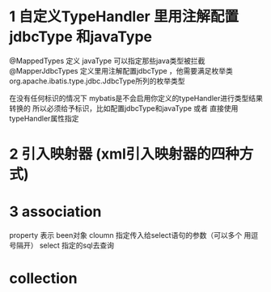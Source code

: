 # 1 自定义TypeHandler 里用注解配置jdbcType 和javaType

@MappedTypes  定义 javaType 可以指定那些java类型被拦截
@MapperJdbcTypes  定义里用注解配置jdbcType ，他需要满足枚举类org.apache.ibatis.type.jdbc.JdbcType所列的枚举类型

在没有任何标识的情况下 mybatis是不会启用你定义的typeHandler进行类型结果转换的
所以必须给予标识，比如配置jdbcType和javaType  或者 直接使用typeHandler属性指定


# 2 引入映射器 (xml引入映射器的四种方式)

<mappers>
    <mapper  resource = "com/chris/xxx/mapper/roleMapper.xml" />
<mappers>

<mappers>
    <mapper  url = "file:///com/chris/xxx/mapper/roleMapper.xml" />
<mappers>

<mappers>
    <package  name = "com.xml.xxx.mapper.roleMapper" />
<mappers>

<mappers>
    <mapper  class = "com.xml.xxx.mapper.roleMapper" />
<mappers>

# 3 association

<association property="xxx" column="xxx" select="xxx" ></association>


property 表示 been对象
cloumn 指定传入给select语句的参数（可以多个 用逗号隔开）
select 指定的sql去查询

# collection

<collection ></collection>















